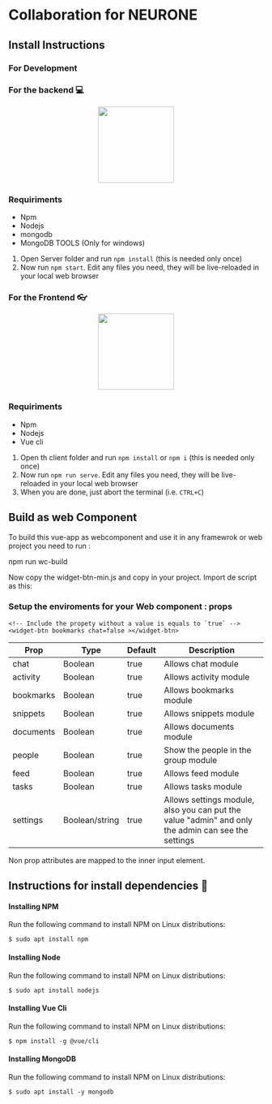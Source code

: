 # Collaboration for NEURONE

## Install Instructions

### For Development

### For the backend 💻
<p align="center"><a target="_blank"><img src="https://cdn.pixabay.com/photo/2015/04/23/17/41/node-js-736399_960_720.png" width="150"></a></p>

### Requiriments

* Npm
* Nodejs
* mongodb
* MongoDB TOOLS (Only for windows)


1. Open Server folder and run `npm install` (this is needed only once)
2. Now run `npm start`. Edit any files you need, they will be live-reloaded in your local web browser

### For the Frontend 👓
<p align="center"><a target="_blank"><img src="https://upload.wikimedia.org/wikipedia/commons/thumb/9/95/Vue.js_Logo_2.svg/768px-Vue.js_Logo_2.svg.png?20170919082558" width="150"></a></p>

### Requiriments

* Npm
* Nodejs
* Vue cli

1. Open th client folder and run `npm install` or `npm i`  (this is needed only once)
2. Now run `npm run serve`. Edit any files you need, they will be live-reloaded in your local web browser
3. When you are done, just abort the terminal (i.e. `CTRL+C`)

## Build as web Component

To build this vue-app as webcomponent and use it in any framewrok or web project you need to run :

npm run wc-build

Now copy the widget-btn-min.js and copy in your project. Import de script as this: 

### Setup the enviroments for your Web component : props
```
<!-- Include the propety without a value is equals to `true` -->
<widget-btn bookmarks chat=false ></widget-btn>

```

| Prop | Type | Default | Description |
|------|------|---------|-------------|
| chat| Boolean | true | Allows chat module|
| activity| Boolean | true | Allows activity module|
| bookmarks| Boolean | true | Allows bookmarks module|
| snippets| Boolean | true | Allows snippets module|
| documents| Boolean | true | Allows documents module|
| people| Boolean | true | Show the people in the group module|
| feed| Boolean | true | Allows feed module|
| tasks| Boolean | true | Allows tasks module|
| settings| Boolean/string | true | Allows settings module, also you can put the value "admin" and only the admin can see the settings|

Non prop attributes are mapped to the inner input element.


## Instructions for install dependencies 📖

#### Installing NPM 

Run the following command to install NPM on Linux distributions:

    $ sudo apt install npm

#### Installing Node

Run the following command to install NPM on Linux distributions:

    $ sudo apt install nodejs

#### Installing Vue Cli

Run the following command to install NPM on Linux distributions:

    $ npm install -g @vue/cli

#### Installing MongoDB

Run the following command to install NPM on Linux distributions:

    $ sudo apt install -y mongodb

